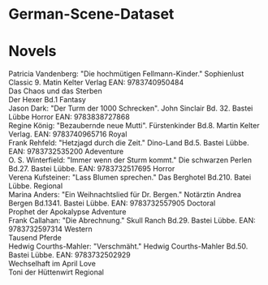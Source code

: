 # German-Scene-Dataset

# Novels
Patricia Vandenberg: "Die hochmütigen Fellmann-Kinder." Sophienlust Classic 9. Matin Kelter Verlag EAN: 9783740950484 <br>
Das Chaos und das Sterben  <br>
Der Hexer Bd.1 Fantasy <br>
Jason Dark: "Der Turm der 1000 Schrecken". John Sinclair Bd. 32. Bastei Lübbe Horror EAN: 9783838727868 <br>
Regine König: "Bezaubernde neue Mutti". Fürstenkinder Bd.8. Martin Kelter Verlag. EAN: 9783740965716 Royal <br>
Frank Rehfeld: "Hetzjagd durch die Zeit." Dino-Land Bd.5. Bastei Lübbe. EAN: 9783732535200 Adeventure <br>
O. S. Winterfield: "Immer wenn der Sturm kommt." Die schwarzen Perlen Bd.27. Bastei Lübbe. EAN: 9783732517695 Horror <br>
Verena Kufsteiner: "Lass Blumen sprechen." Das Berghotel Bd.210. Batei Lübbe. Regional <br>
Marina Anders: "Ein Weihnachtslied für Dr. Bergen." Notärztin Andrea Bergen Bd.1341. Bastei Lübbe. EAN: 9783732557905 Doctoral <br>
Prophet der Apokalypse Adventure <br>
Frank Callahan: "Die Abrechnung." Skull Ranch Bd.29. Bastei Lübbe. EAN: 9783732597314 Western <br>
Tausend Pferde  <br>
Hedwig Courths-Mahler: "Verschmäht." Hedwig Courths-Mahler Bd.50. Bastei Lübbe. EAN: 9783732502929 <br>
Wechselhaft im April Love <br>
Toni der Hüttenwirt Regional <br>
